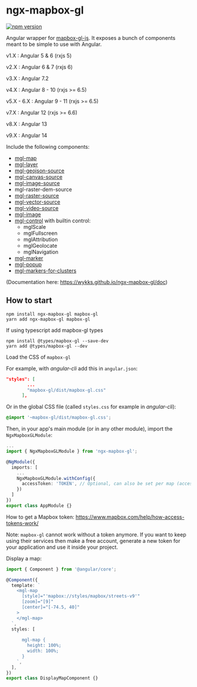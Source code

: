 # ngx-mapbox-gl

[![npm version](https://img.shields.io/npm/v/ngx-mapbox-gl.svg?style=flat)](https://www.npmjs.com/package/ngx-mapbox-gl)

Angular wrapper for [mapbox-gl-js](https://www.mapbox.com/mapbox-gl-js/api/). It exposes a bunch of components meant to be simple to use with Angular.

v1.X : Angular 5 & 6 (rxjs 5)

v2.X : Angular 6 & 7 (rxjs 6)

v3.X : Angular 7.2

v4.X : Angular 8 - 10 (rxjs >= 6.5)

v5.X - 6.X : Angular 9 - 11 (rxjs >= 6.5)

v7.X : Angular 12 (rxjs >= 6.6)

v8.X : Angular 13

v9.X : Angular 14

Include the following components:

- [mgl-map](https://wykks.github.io/ngx-mapbox-gl/doc#mgl-map)
- [mgl-layer](https://wykks.github.io/ngx-mapbox-gl/doc#mgl-layer)
- [mgl-geojson-source](https://wykks.github.io/ngx-mapbox-gl/doc#mgl-geojson-source)
- [mgl-canvas-source](https://wykks.github.io/ngx-mapbox-gl/doc#mgl-canvas-source)
- [mgl-image-source](https://wykks.github.io/ngx-mapbox-gl/doc#mgl-image-source)
- mgl-raster-dem-source
- [mgl-raster-source](https://wykks.github.io/ngx-mapbox-gl/doc#mgl-raster-source)
- [mgl-vector-source](https://wykks.github.io/ngx-mapbox-gl/doc#mgl-vector-source)
- [mgl-video-source](https://wykks.github.io/ngx-mapbox-gl/doc#mgl-video-source)
- [mgl-image](https://wykks.github.io/ngx-mapbox-gl/doc#mgl-image)
- [mgl-control](https://wykks.github.io/ngx-mapbox-gl/doc#mgl-control) with builtin control:
  - mglScale
  - mglFullscreen
  - mglAttribution
  - mglGeolocate
  - mglNavigation
- [mgl-marker](https://wykks.github.io/ngx-mapbox-gl/doc#mgl-marker)
- [mgl-popup](https://wykks.github.io/ngx-mapbox-gl/doc#mgl-popup)
- [mgl-markers-for-clusters](https://wykks.github.io/ngx-mapbox-gl/doc#-ngx-mgl-markers-for-clusters)

(Documentation here: https://wykks.github.io/ngx-mapbox-gl/doc)

## How to start

```
npm install ngx-mapbox-gl mapbox-gl
yarn add ngx-mapbox-gl mapbox-gl
```

If using typescript add mapbox-gl types

```
npm install @types/mapbox-gl --save-dev
yarn add @types/mapbox-gl --dev
```

Load the CSS of `mapbox-gl`

For example, with _angular-cli_ add this in `angular.json`:

```json
"styles": [
        ...
        "mapbox-gl/dist/mapbox-gl.css"
      ],
```

Or in the global CSS file (called `styles.css` for example in _angular-cli_):

```css
@import '~mapbox-gl/dist/mapbox-gl.css';
```

Then, in your app's main module (or in any other module), import the `NgxMapboxGLModule`:

```ts
...
import { NgxMapboxGLModule } from 'ngx-mapbox-gl';

@NgModule({
  imports: [
    ...
    NgxMapboxGLModule.withConfig({
      accessToken: 'TOKEN', // Optional, can also be set per map (accessToken input of mgl-map)
    })
  ]
})
export class AppModule {}
```

How to get a Mapbox token: https://www.mapbox.com/help/how-access-tokens-work/

Note: `mapbox-gl` cannot work without a token anymore.
If you want to keep using their services then make a free account, generate a new token for your application and use it inside your project.

Display a map:

```ts
import { Component } from '@angular/core';

@Component({
  template: `
    <mgl-map
      [style]="'mapbox://styles/mapbox/streets-v9'"
      [zoom]="[9]"
      [center]="[-74.5, 40]"
    >
    </mgl-map>
  `,
  styles: [
    `
      mgl-map {
        height: 100%;
        width: 100%;
      }
    `,
  ],
})
export class DisplayMapComponent {}
```
